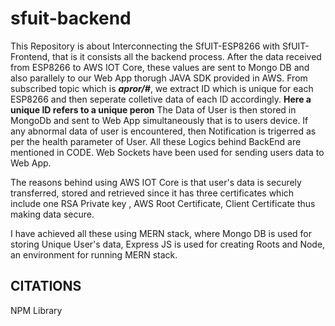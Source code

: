 # sfuit-backend

This Repository is about Interconnecting the SfUIT-ESP8266 with SfUIT-Frontend, that is it consists all the backend process.
After the data received from ESP8266 to AWS IOT Core, these values are sent to Mongo DB and also parallely to our Web App thorugh JAVA SDK provided in AWS.
From subscribed topic which is ***apror/#***, we extract ID which is unique for each ESP8266 and then seperate colletive data of each ID accordingly.
**Here a unique  ID refers to a unique peron** 
The Data of User is then stored in MongoDb and sent to Web App simultaneously that is to users device.
If any abnormal data of user is encountered, then Notification is trigerred as per the health parameter of User.
All these Logics behind BackEnd are mentioned in CODE.
Web Sockets have been used for sending users data to Web App.

The reasons behind using AWS IOT Core is that user's data is securely transferred, stored and retrieved since it has three certificates which include one RSA Private key , AWS Root Certificate, Client Certificate thus making data secure.

I have achieved all these using MERN stack, where Mongo DB is used for storing Unique User's data, Express JS is used for creating Roots and Node, an environment for running
MERN stack.

## CITATIONS
NPM Library

